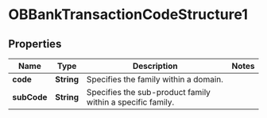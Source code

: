
# OBBankTransactionCodeStructure1

## Properties
Name | Type | Description | Notes
------------ | ------------- | ------------- | -------------
**code** | **String** | Specifies the family within a domain. | 
**subCode** | **String** | Specifies the sub-product family within a specific family. | 



